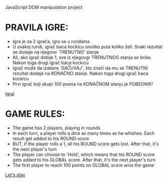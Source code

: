 JavaScript DOM manipulation project
# PRAVILA IGRE:

* Igra je za 2 igrača, igra se u rundama.
* U svakoj rundi, igrač baca kockicu onoliko puta koliko želi. Svaki rezultat se dodaje na njegovo *'TRENUTNO'* stanje
* Ali, ako igrač dobije 1, sve iz njegovgr TRENUTNOG stanja se briše. Nakon toga drugi igrač baca kockicu
* Igrač može da izabere *'SAČUVAJ'*, što znači da mu se TRENUTNI rezultat dodaje na KONAČNO stanje. Nakon toga drugi igrač baca kockicu  
* Prvi igrač koji skupi 100 poena na KONAČNOM stanju je *POBEDNIK!*

[Igraj](https://sblagojcic.github.io/dice-game/)



# GAME RULES:
* The game has 2 players, playing in rounds
* In each turn, a player rolls a dice as many times as he whishes. Each result get added to his ROUND score
* BUT, if the player rolls a 1, all his ROUND score gets lost. After that, it's the next player's turn
* The player can choose to 'Hold', which means that his ROUND score gets added to his GLOBAL score. After that, it's the next player's turn
* The first player to reach 100 points on GLOBAL score wins the game

[Let's play](https://sblagojcic.github.io/dice-game/)


